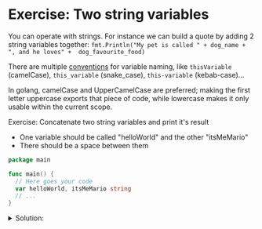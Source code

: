 # Exercise: Two string variables

You can operate with strings. For instance we can build a quote by adding 2 string variables together:
`fmt.Println("My pet is called " + dog_name + ", and he loves" +  dog_favourite_food)`

There are multiple [conventions](https://en.wikipedia.org/wiki/Naming_convention_(programming)#Go) for variable naming, like `thisVariable` (camelCase), `this_variable` (snake_case), `this-variable` (kebab-case)...

In golang, camelCase and UpperCamelCase are preferred; making the first letter uppercase exports that piece of code, while lowercase makes it only usable within the current scope.

Exercise: Concatenate two string variables and print it's result

- One variable should be called "helloWorld" and the other "itsMeMario"
- There should be a space between them

```go
package main

func main() {
  // Here goes your code
  var helloWorld, itsMeMario string
  // ...
}
```

<details>
<summary> Solution: </summary>

```go
package main

import "fmt"

func main() {
  // Creating new variable called helloWorld
  var helloWorld, itsMeMario string
  helloWorld = "Hello World!"
  itsMeMario = "It's a me, Mario"
  // Print the variable
  fmt.Println(helloWorld + " " + itsMeMario)
}

// To run the program:
// - go run solution.go
```

</details>
